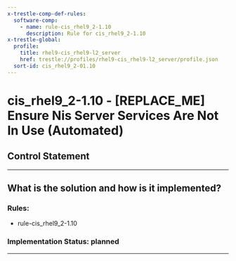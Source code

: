 ```yaml
---
x-trestle-comp-def-rules:
  software-comp:
    - name: rule-cis_rhel9_2-1.10
      description: Rule for cis_rhel9_2-1.10
x-trestle-global:
  profile:
    title: rhel9-cis_rhel9-l2_server
    href: trestle://profiles/rhel9-cis_rhel9-l2_server/profile.json
  sort-id: cis_rhel9_2-01.10
---
```


# cis_rhel9_2-1.10 - \[REPLACE_ME\] Ensure Nis Server Services Are Not In Use (Automated)

## Control Statement

______________________________________________________________________

## What is the solution and how is it implemented?

<!-- For implementation status enter one of: implemented, partial, planned, alternative, not-applicable -->

<!-- Note that the list of rules under ### Rules: is read-only and changes will not be captured after assembly to JSON -->

<!-- Add control implementation description here for control: cis_rhel9_2-1.10 -->

### Rules:

  - rule-cis_rhel9_2-1.10

### Implementation Status: planned

______________________________________________________________________

